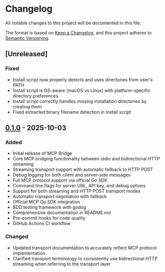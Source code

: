 # Changelog

All notable changes to this project will be documented in this file.

The format is based on [Keep a Changelog](https://keepachangelog.com/en/1.0.0/),
and this project adheres to [Semantic Versioning](https://semver.org/spec/v2.0.0.html).

## [Unreleased]

### Fixed
- Install script now properly detects and uses directories from user's PATH
- Install script is OS-aware (macOS vs Linux) with platform-specific directory preferences
- Install script correctly handles missing installation directories by creating them
- Fixed extracted binary filename detection in install script

## [0.1.0] - 2025-10-03

### Added
- Initial release of MCP Bridge
- Core MCP bridging functionality between stdio and bidirectional HTTP streaming
- Streaming transport support with automatic fallback to HTTP POST
- Debug logging for both client and server-side messages
- Full MCP protocol support via official Go SDK
- Command line flags for server URL, API key, and debug options
- Support for both streaming and HTTP POST transport modes
- Automatic transport negotiation with fallback
- Official MCP Go SDK integration
- BDD testing framework with godog
- Comprehensive documentation in README.md
- Pre-commit hooks for code quality
- GitHub Actions CI workflow

### Changed
- Updated transport documentation to accurately reflect MCP protocol implementation
- Clarified transport terminology to consistently use bidirectional HTTP streaming when referring to the transport layer

[0.1.0]: https://github.com/johnjansen/mcp-bridge/releases/tag/v0.1.0
